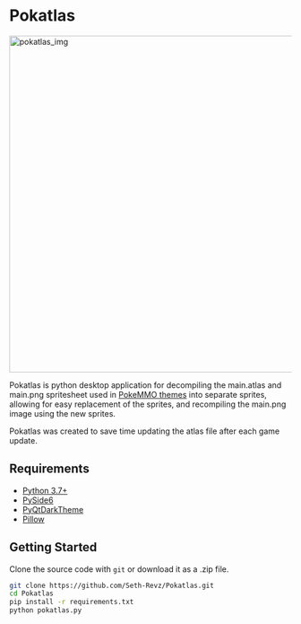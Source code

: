 Pokatlas
==========  

<img alt='pokatlas_img' width=600 src='https://github.com/Seth-Revz/Pokatlas/blob/main/.github/pokatlas.png'>  

Pokatlas is python desktop application for decompiling the main.atlas and main.png spritesheet used in [PokeMMO themes](https://forums.pokemmo.com/index.php?/forum/33-client-customization/) into separate sprites, allowing for easy replacement of the sprites, and recompiling the main.png image using the new sprites.  

Pokatlas was created to save time updating the atlas file after each game update.

## Requirements  

- [Python 3.7+](https://www.python.org/downloads/)  
- [PySide6](https://pypi.org/project/PySide6/)  
- [PyQtDarkTheme](https://pypi.org/project/pyqtdarktheme/)  
- [Pillow](https://pypi.org/project/pillow/)  

## Getting Started  

Clone the source code with `git` or download it as a .zip file.  

```bash
git clone https://github.com/Seth-Revz/Pokatlas.git
cd Pokatlas
pip install -r requirements.txt
python pokatlas.py
```  